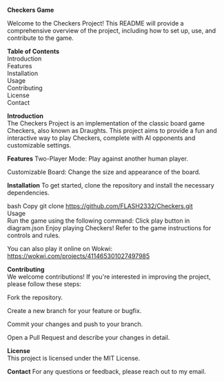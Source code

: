 **Checkers Game**

Welcome to the Checkers Project! This README will provide a comprehensive overview of the project, including how to set up, use, and contribute to the game.

**Table of Contents**<br/>
Introduction<br/>
Features<br/>
Installation<br/>
Usage<br/>
Contributing<br/>
License<br/>
Contact<br/>

**Introduction**<br/>
The Checkers Project is an implementation of the classic board game Checkers, also known as Draughts. This project aims to provide a fun and interactive way to play Checkers, complete with AI opponents and customizable settings.

**Features**
Two-Player Mode: Play against another human player.<br/>

Customizable Board: Change the size and appearance of the board.

**Installation**
To get started, clone the repository and install the necessary dependencies.

bash
Copy
git clone https://github.com/FLASH2332/Checkers.git<br/>
Usage<br/>
Run the game using the following command:
Click play button in diagram.json
Enjoy playing Checkers! Refer to the game instructions for controls and rules.
<br/>

You can also play it online on Wokwi: https://wokwi.com/projects/411465301027497985

**Contributing**<br/>
We welcome contributions! If you're interested in improving the project, please follow these steps:<br/>

Fork the repository.<br/>

Create a new branch for your feature or bugfix.<br/>

Commit your changes and push to your branch.<br/>

Open a Pull Request and describe your changes in detail.<br/>

**License**<br/>
This project is licensed under the MIT License. 

**Contact**
For any questions or feedback, please reach out to my email.
